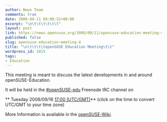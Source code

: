 ```yaml
---
author: News Team
comments: true
date: 2008-09-11 09:08:52+00:00
excerpt: "\n\t\t\t\t\t\t"
layout: post
link: https://news.opensuse.org/2008/09/11/opensuse-education-meeting-4/
published: false
slug: opensuse-education-meeting-4
title: "\n\t\t\t\topenSUSE Education Meeting\t\t"
wordpress_id: 1015
tags:
- Education
---
```

This meeting is meant to discuss the latest developments in and around openSUSE-Education.

It will be held in the [#openSUSE-edu](irc://irc.freenode.net/opensuse-edu) Freenode IRC channel on



** Tuesday 2008/09/16 [17:00 (UTC/GMT)](http://www.worldtimeserver.com/convert_time_in_UTC.aspx?y=2008&mo=09&d=16&h=17&mn=0)**
(click on the time to convert UTC/GMT to your time zone)


More Information is available in the [openSUSE-Wiki](http://en.opensuse.org/Education/Meetings/Education_Meeting_2008-09-16).		
